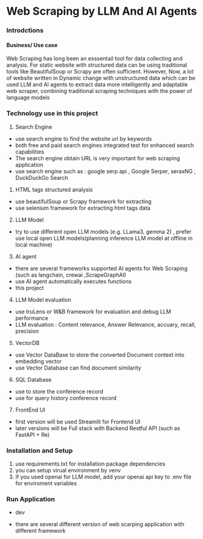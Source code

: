 # Web Scraping by LLM And AI Agents


### Introdctions
#### Business/ Use case 
Web Scraping has long been an esssentail tool for data collecting and analysis. For static website with structured data can be using traditional tools like BeautifulSoup or Scrapy are often sufficient.
However, Now, a lot of website written in Dynamic change with unstructured data which can be used LLM and AI agents to extract data more intelligently and adaptable web scraper, combining traditional scraping techniques with the power of language models



### Technology use in this project
1. Search Engine
- use search engine to find the website url by keywords
- both free and paid search engines integrated test for enhanced search capabilities
- The search engine obtain URL is very important for web scraping application
- use search engine such as : google serp api , Google Serper, seraxNG , DuckDuckGo Search 

1. HTML tags structured analysis
- use beautifulSoup or Scrapy framework for extracting
- use selenium framework for extracting html tags data 

2. LLM Model 
- try to use different open LLM models (e.g. LLama3, gemma 2) , prefer use local open LLM models(planning inference LLM model at offline in local machine)

3. AI agent
- there are several frameworks supported AI agents for Web Scraping (such as langchain, crewai ,ScrapeGraphAI)
- use AI agent automatically executes functions
- this project 


4. LLM Model evaluation
- use truLens or W&B framework for evaluation and debug LLM performance
- LLM evaluation : Content relevance, Answer Relevance, accuary, recall, precision 


5. VectorDB 
- use Vector DataBase to store the converted Document context into embedding vector
- use Vector Database can find document similarity 

6. SQL Database
- use to store the conference record
- use for query history conference record

7. FrontEnd UI
- first version will be used Streamlit for Frontend UI
- later versions will be Full stack with Backend Restful API (such as FastAPI + Re)



### Installation and Setup
1. use requirements.txt for installation package dependencies
2. you can setup virual environment by venv 
3. if you used openai for LLM model, add your openai api key to .env file  for enviroment variables 

### Run Application
- dev 

- there are several different version of web scarping application with different framework

